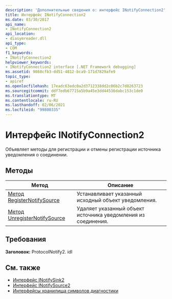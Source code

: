```yaml
---
description: 'Дополнительные сведения о: интерфейс INotifyConnection2'
title: Интерфейс INotifyConnection2
ms.date: 03/30/2017
api_name:
- INotifyConnection2
api_location:
- diasymreader.dll
api_type:
- COM
f1_keywords:
- INotifyConnection2
helpviewer_keywords:
- INotifyConnection2 interface [.NET Framework debugging]
ms.assetid: 9868cfb3-dd51-4812-bca9-171d7829afe9
topic_type:
- apiref
ms.openlocfilehash: 17eadc63edc0a2d3712338dd2c06b2c7d8263723
ms.sourcegitcommit: ddf7edb67715a5b9a45e3dd44536dabc153c1de0
ms.translationtype: MT
ms.contentlocale: ru-RU
ms.lasthandoff: 02/06/2021
ms.locfileid: "99800335"
---
```

# <a name="inotifyconnection2-interface"></a>Интерфейс INotifyConnection2

Объявляет методы для регистрации и отмены регистрации источника уведомления о соединении.  
  
## <a name="methods"></a>Методы  
  
|Метод|Описание|  
|------------|-----------------|  
|[Метод RegisterNotifySource](inotifyconnection2-registernotifysource-method.md)|Устанавливает указанный исходный объект уведомления.|  
|[Метод UnregisterNotifySource](inotifyconnection2-unregisternotifysource-method.md)|Удаляет указанный объект источника уведомления из соединения.|  
  
## <a name="requirements"></a>Требования  

 **Заголовок:** ProtocolNotify2. idl  
  
## <a name="see-also"></a>См. также

- [Интерфейс INotifySink2](inotifysink2-interface.md)
- [Интерфейс INotifySource2](inotifysource2-interface.md)
- [Интерфейсы хранилища символов диагностики](diagnostics-symbol-store-interfaces.md)
